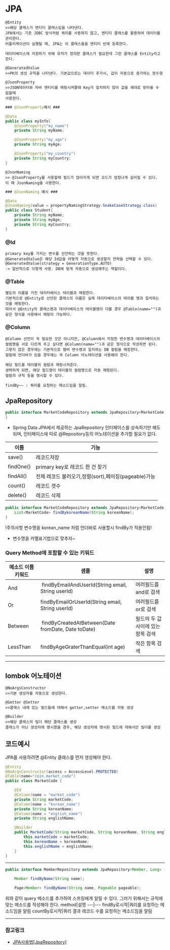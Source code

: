 # JPA  
```
@Entity
>>해당 클래스가 엔티티 클래스임을 나타낸다.
JPA에서는 기존 JDBC 방식처럼 쿼리를 사용하지 않고, 엔티티 클래스를 활용하여 데이터를 관리한다.
어플리케이션이 실행될 때, JPA는 이 클래스들을 엔티티 빈에 등록한다.

데이터베이스에 저장하기 위해 유저가 정의한 클래스가 필요한데 그런 클래스를 Entity라고 한다.
```
```
@GeneratedValue
>>PK의 생성 규칙을 나타낸다. 기본값으로는 데이터 추가시, 값이 자동으로 증가하는 정수형
```
```
@JsonProperty
>>JSON데이터와 자바 엔티티를 매핑시켜줄때 Key가 일치하지 않아 값을 제대로 받아올 수 없을때
사용한다.
```
```java
### @JsonProperty예시 ###

@Data
public class myInfo{
    @JsonProperty("my_name")
    private String myName;

    @JsonProperty("my_age")
    private String myAge;

    @JsonProperty("my_country")
    private String myCountry;
}
```
```
@JsonNaming
>> @JsonProperty를 사용할때 필드가 많아지게 되면 코드가 엄청나게 길어질 수 있다.
이 때 JsonNaming을 사용한다.
```
```java
### @JsonNaming 예시 ###

@Data
@JsonNaming(value = propertyNamingStrategy.SnakeCaseStrategy.class)
public class Student{
    private String myName;
    private String myAge;
    private String myCountry;
}

```


### @Id
    primary key를 가지는 변수를 선언하는 것을 뜻한다.
    @GeneratedValue은 해당 Id값을 어떻게 자동으로 생성할지 전략을 선택할 수 있다.
    @GeneratedValue(strategy = GenerationType.AUTO)
    -> 일반적으로 이렇게 사용. DB에 맞게 자동으로 생성해주는 역할이다.

### @Table
```
별도의 이름을 가진 데이터베이스 테이블과 매핑한다.
기본적으로 @Entity로 선언된 클래스의 이름은 실제 데이터베이스의 테이블 명과 일치하는 것을 매핑한다.
따라서 @Entity의 클래스명과 데이터베이스의 테이블명이 다를 경우 @Table(name="")과 같은 형식을 사용해서 매핑이 가능하다.
```

### @Column
```
@Column 선언이 꼭 필요한 것은 아니지만, @Column에서 지정한 변수명과 데이터베이스의 컬럼명을 서로 다르게 주고 싶다면 @Column(name="")과 같은 형식으로 작성하면 된다.
그렇지 않은 경우에는 기본적으로 멤버 변수명과 일치하는 DB 컬럼을 매칭한다.
컬럼에 언더바가 있을 경우에는 꼭 Column 어노테이션을 사용해야 한다.

해당 필드를 테이블의 컬럼과 매핑시켜준다.
생략하게 되면, 해당 필드명이 테이블의 컬럼명으로 자동 매핑된다.
컬럼의 규칙 등을 명시할 수 있다.
```
```
findBy~~ : 쿼리를 요청하는 메소드임을 알림.
```

## JpaRepository
```java
public interface MarketCodeRepository extends JpaRepository<MarketCode, String> {
}
```
- Spring Data JPA에서 제공하는 JpaRepository 인터페이스를 상속하기만 해도 되며, 인터페이스에 따로 @Repository등의 어노테이션을 추가할 필요가 없다.

이름|기능
---|---|
save()|레코드저장
findOne()|primary key로 레코드 한 건 찾기
findAll()|전체 레코드 불러오기,정렬(sort),페이징(pageable)가능
count()|레코드 갯수
delete()|레코드 삭제

```java
public interface MarketCodeRepository extends JpaRepository<MarketCode, String> {
	List<MarketCode> findBykoreanName(String koreanName);
}
```
!주의사항 변수명을 korean_name 처럼 언더바로 사용할시 findBy가 적용안됨!
- 변수명을 카멜표기법으로 맞추자~

### Query Method에 포함할 수 있는 키워드
메소드 이름 키워드|샘플|설명
---|---|---
And| findByEmailAndUserId(String email, String userId)|여러필드를 and로 검색
Or|findByEmailOrUserId(String email, String userId)|여러필드를 or로 검색
Between| findByCreatedAtBetween(Date fromDate, Date toDate)|필드의 두 값 사이에 있는 항목 검색
LessThan|findByAgeGraterThanEqual(int age)|작은 항목 검색
---
## lombok 어노테이션
```
@NoArgsConstructor
>>기본 생성자를 자동으로 생성한다.

@Getter @Setter
>>클래스 내에 있는 필드들에 대해서 getter,setter 메소드를 자동 생성

@Builder
>>해당 클래스의 빌더 패턴 클래스를 생성
클래스가 아닌 생성자에 명시했을 경우, 해당 생성자에 명시된 필드에 대해서만 빌더를 생성
```


## 코드예시
JPA를 사용하려면 @Entity 클래스를 먼저 생성해야 한다.
```java
@Entity
@NoArgsConstructor(access = AccessLevel.PROTECTED)
@Table(name="coin.market_code")
public class MarketCode {

    @Id
    @Column(name = "market_code")
    private String marketCode;
    @Column(name = "korean_name")
    private String koreanName;
    @Column(name = "english_name")
    private String englishName;

    @Builder
    public MarketCode(String marketCode, String koreanName, String englishName) {
        this.marketCode = marketCode;
        this.koreanName = koreanName;
        this.englishName = englishName;
    }
}
```
---
```java
public interface MemberRepository extends JpaRepository<Member, Long> {

    Member findByName(String name);

    Page<Member> findByName(String name, Pageable pageable);
```
위와 같이 query 메소드를 추가하여 스프링에게 알릴 수 있다.
그러기 위해서는 규칙에 맞는 메소드를 작성해야 한다.
method|설명
---|---
findBy로시작|쿼리를 요청하는 메소드임을 알림
countBy로시작|쿼리 결과 레코드 수를 요청하는 메소드임을 알림

---
### 참고링크
- [JPA사용법[JpaRepository]](https://jobc.tistory.com/120)



